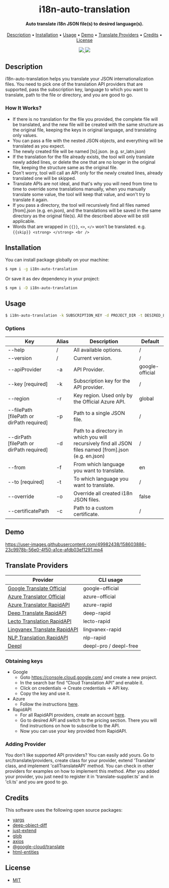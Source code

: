 <h1 align="center">
  <br>
  i18n-auto-translation
  <br>
</h1>

<h4 align="center">Auto translate i18n JSON file(s) to desired language(s).</h4>

<p align="center">
  <a href="#description">Description</a> •
  <a href="#installation">Installation</a> •
  <a href="#usage">Usage</a> •
  <a href="#demo">Demo</a> •
  <a href="#translate-providers">Translate Providers</a> •
  <a href="#credits">Credits</a> •
  <a href="#license">License</a>
</p>

<p align="center">
  <a href="https://www.npmjs.com/package/i18n-auto-translation" alt="NPM Version">
    <img src="https://img.shields.io/badge/npm-v1.2.8-blue" />
  </a>
  <a href="LICENSE" alt="License">
    <img src="https://img.shields.io/github/license/while1618/i18n-auto-translation" />
  </a>
</p>
  
## Description

i18n-auto-translation helps you translate your JSON internationalization files. You need to pick one of the translation API providers that are supported, pass the subscription key, language to which you want to translate, path to the file or directory, and you are good to go.

### How It Works?

- If there is no translation for the file you provided, the complete file will be translated, and the new file will be created with the same structure as the original file, keeping the keys in original language, and translating only values.
- You can pass a file with the nested JSON objects, and everything will be translated as you expect.
- The newly created file will be named [to].json. (e.g. sr_latn.json)
- If the translation for the file already exists, the tool will only translate newly added lines, or delete the one that are no longer in the original file, keeping the structure same as the original file.
- Don't worry, tool will call an API only for the newly created lines, already translated one will be skipped.
- Translate APIs are not ideal, and that's why you will need from time to time to override some translations manually, when you manually translate some value, the tool will keep that value, and won't try to translate it again.
- If you pass a directory, the tool will recursively find all files named [from].json (e.g. en.json), and the translations will be saved in the same directory as the original file(s). All the described above will be still applicable.
- Words that are wrapped in `{{}}`, `<>`, `</>` won't be translated. e.g. `{{skip}} <strong> </strong> <br />`

## Installation

You can install package globally on your machine:

```bash
$ npm i -g i18n-auto-translation
```

Or save it as dev dependency in your project:

```bash
$ npm i -D i18n-auto-translation
```

## Usage

```bash
$ i18n-auto-translation -k SUBSCRIPTION_KEY -d PROJECT_DIR -t DESIRED_LANGUAGE
```

### Options

| Key                                       | Alias | Description                                                                                            | Default         |
| ----------------------------------------- | ----- | ------------------------------------------------------------------------------------------------------ | --------------- |
| --help                                    | /     | All available options.                                                                                 | /               |
| --version                                 | /     | Current version.                                                                                       | /               |
| --apiProvider                             | -a    | API Provider.                                                                                          | google-official |
| --key [required]                          | -k    | Subscription key for the API provider.                                                                 | /               |
| --region                                  | -r    | Key region. Used only by the Official Azure API.                                                       | global          |
| --filePath [filePath or dirPath required] | -p    | Path to a single JSON file.                                                                            | /               |
| --dirPath [filePath or dirPath required]  | -d    | Path to a directory in which you will recursively find all JSON files named [from].json (e.g. en.json) | /               |
| --from                                    | -f    | From which language you want to translate.                                                             | en              |
| --to [required]                           | -t    | To which language you want to translate.                                                               | /               |
| --override                                | -o    | Override all created i18n JSON files.                                                                  | false           |
| --certificatePath                         | -c    | Path to a custom certificate.                                                                          | /               |

## Demo

https://user-images.githubusercontent.com/49982438/158603886-23c9978b-56e0-4f50-a1ce-afdb03ef1291.mp4

## Translate Providers

| Provider                                                                                                                          | CLI usage              |
| --------------------------------------------------------------------------------------------------------------------------------- | ---------------------- |
| [Google Translate Official](https://cloud.google.com/translate/)                                                                  | google-official        |
| [Azure Translator Official](https://azure.microsoft.com/en-us/services/cognitive-services/translator/)                            | azure-official         |
| [Azure Translator RapidAPI](https://rapidapi.com/microsoft-azure-org-microsoft-cognitive-services/api/microsoft-translator-text/) | azure-rapid            |
| [Deep Translate RapidAPI](https://rapidapi.com/gatzuma/api/deep-translate1/)                                                      | deep-rapid             |
| [Lecto Translation RapidAPI](https://rapidapi.com/lecto-lecto-default/api/lecto-translation/)                                     | lecto-rapid            |
| [Lingvanex Translate RapidAPI](https://rapidapi.com/Lingvanex/api/lingvanex-translate/)                                           | lingvanex-rapid        |
| [NLP Translation RapidAPI](https://rapidapi.com/gofitech/api/nlp-translation/)                                                    | nlp-rapid              |
| [Deepl](https://www.deepl.com/pro-api?cta=header-pro-api)                                                                         | deepl-pro / deepl-free |

### Obtaining keys

- Google
  - Goto https://console.cloud.google.com/ and create a new project.
  - In the search bar find “Cloud Translation API” and enable it.
  - Click on credentials -> Create credentials -> API key.
  - Copy the key and use it.
- Azure
  - Follow the instructions [here](https://docs.microsoft.com/en-us/azure/cognitive-services/translator/quickstart-translator?tabs=nodejs#prerequisites).
- RapidAPI
  - For all RapidAPI providers, create an account [here](https://rapidapi.com/).
  - Go to desired API and switch to the pricing section. There you will find instructions on how to subscribe to the API.
  - Now you can use your key provided from RapidAPI.

### Adding Provider

You don't like supported API providers? You can easily add yours. Go to src/translate/providers, create class for your provider, extend 'Translate' class, and implement 'callTranslateAPI' method. You can check in other providers for examples on how to implement this method. After you added your provider, you just need to register it in 'translate-supplier.ts' and in 'cli.ts' and you are good to go.

## Credits

This software uses the following open source packages:

- [yargs](https://github.com/yargs/yargs)
- [deep-object-diff](https://github.com/mattphillips/deep-object-diff)
- [just-extend](https://github.com/angus-c/just)
- [glob](https://github.com/isaacs/node-glob)
- [axios](https://github.com/axios/axios)
- [@google-cloud/translate](https://github.com/googleapis/nodejs-translate)
- [html-entities](https://github.com/mdevils/html-entities)

## License

- [MIT](LICENSE)
